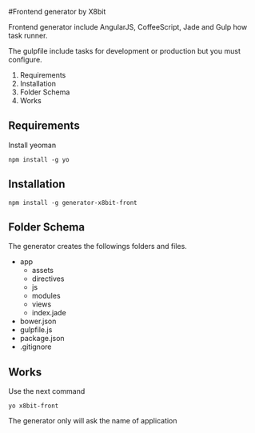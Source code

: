 #Frontend generator by X8bit

Frontend generator include AngularJS, CoffeeScript, Jade and Gulp how task runner.

The gulpfile include tasks for development or production but you must configure.
1. Requirements
2. Installation
3. Folder Schema
4. Works

## Requirements
Install yeoman

```
npm install -g yo
```

## Installation
```
npm install -g generator-x8bit-front
```

## Folder Schema
The generator creates the followings folders and files.

* app
	* assets
    * directives
    * js
    * modules
    * views
    * index.jade
* bower.json
* gulpfile.js
* package.json
* .gitignore

## Works

Use the next command 

```
yo x8bit-front
```
The generator only will ask the name of application